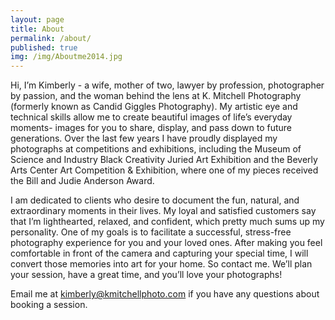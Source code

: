```yaml
---
layout: page
title: About
permalink: /about/
published: true
img: /img/Aboutme2014.jpg
---
```


Hi, I’m Kimberly - a wife, mother of two, lawyer by profession, photographer by passion, and the woman behind the lens at K. Mitchell Photography (formerly known as Candid Giggles Photography). My artistic eye and technical skills allow me to create beautiful images of life’s everyday moments- images for you to share, display, and pass down to future generations. Over the last few years I have proudly displayed my photographs at competitions and exhibitions, including the Museum of Science and Industry Black Creativity Juried Art Exhibition and the Beverly Arts Center Art Competition & Exhibition, where one of my pieces received the Bill and Judie Anderson Award. 

I am dedicated to clients who desire to document the fun, natural, and extraordinary moments in their lives. My loyal and satisfied customers say that I’m lighthearted, relaxed, and confident, which pretty much sums up my personality. One of my goals is to facilitate a successful, stress-free photography experience for you and your loved ones. After making you feel comfortable in front of the camera and capturing your special time, I will convert those memories into art for your home. So contact me. We’ll plan your session, have a great time, and you’ll love your photographs!

Email me at <a href="mailto:kimberly@kmitchellphoto.com">kimberly@kmitchellphoto.com</a> if you have any questions about booking a session.
